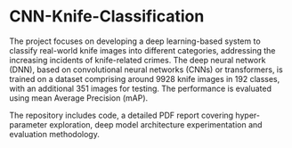 # CNN-Knife-Classification

The project focuses on developing a deep learning-based system to classify real-world knife images into different categories, addressing the increasing incidents of knife-related crimes. The deep neural network (DNN), based on convolutional neural networks (CNNs) or transformers, is trained on a dataset comprising around 9928 knife images in 192 classes, with an additional 351 images for testing. The performance is evaluated using mean Average Precision (mAP). 

The repository includes code, a detailed PDF report covering hyper-parameter exploration, deep model architecture experimentation and evaluation methodology.
